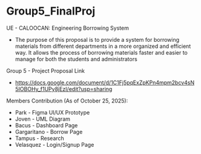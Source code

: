 # Group5_FinalProj
UE - CALOOCAN: Engineering Borrowing System
- The purpose of this proposal is to provide a system for borrowing materials from different departments in a more organized and efficient way. It allows the process of borrowing materials faster and easier to manage for both the students and administrators


Group 5 - Project Proposal Link
- https://docs.google.com/document/d/1C1Fj5pqExZpKPn4mpm2bcv4sN5IOBOHy_f1UPy8jEzI/edit?usp=sharing


Members Contribution (As of October 25, 2025):
- Park - Figma UI/UX  Prototype
- Joven - UML Diagram
- Bacus - Dashboard Page
- Gargaritano - Borrow Page
- Tampus - Research
- Velasquez - Login/Signup Page
